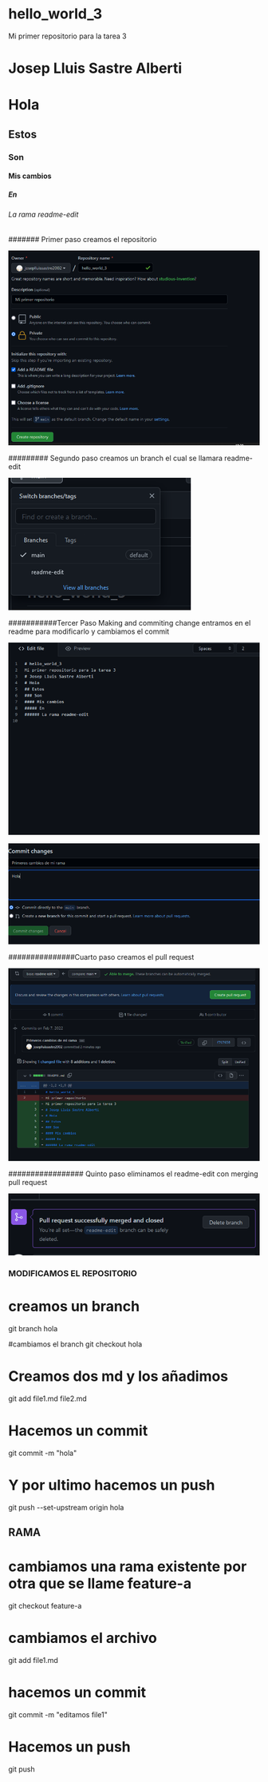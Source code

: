 # hello_world_3
Mi primer repositorio para la tarea 3
# Josep Lluis Sastre Alberti
# Hola
## Estos 
### Son 
#### Mis cambios
##### En
###### La rama readme-edit
####### Primer paso creamos el repositorio

![Paso1](https://raw.githubusercontent.com/joseplluissastre2002/hello_world_3/main/img/paso_1.PNG?token=GHSAT0AAAAAABRKDKVSLIYYA3WYSTGL6QHKYQA6MFQ "Paso 1")

######### Segundo paso creamos un branch el cual se llamara readme-edit

![Paso 2](https://raw.githubusercontent.com/joseplluissastre2002/hello_world_3/main/img/paso_2.PNG?token=GHSAT0AAAAAABRKDKVS7DJGMFHOA6G5NACWYQA6N5Q "Paso 2")

###########Tercer Paso Making and commiting change entramos en el readme para modificarlo y cambiamos el commit

![Paso 3.1](https://raw.githubusercontent.com/joseplluissastre2002/hello_world_3/main/img/paso_3.1.PNG?token=GHSAT0AAAAAABRKDKVS5LH6CXG6V6EAI4ZMYQA6QAQ "Paso 3.1")

![Paso 3.2](https://raw.githubusercontent.com/joseplluissastre2002/hello_world_3/main/img/paso_3.2.PNG?token=GHSAT0AAAAAABRKDKVTFAVDDSZPOKEMNP42YQA6QTA "Paso 3.2")

###############Cuarto paso creamos el pull request 

![Paso 4](https://raw.githubusercontent.com/joseplluissastre2002/hello_world_3/main/img/paso_4.PNG?token=GHSAT0AAAAAABRKDKVT3UUDBAOPLOF2X472YQA6RXA "Paso 4")

################# Quinto paso eliminamos el readme-edit con merging pull request

![Paso 5](https://raw.githubusercontent.com/joseplluissastre2002/hello_world_3/main/img/paso_5.PNG?token=GHSAT0AAAAAABRKDKVS2ORO6JPHCNP3SD7UYQA6SBQ "Paso 5")

### MODIFICAMOS EL REPOSITORIO

# creamos un branch
git branch hola

#cambiamos el branch 
git checkout hola

# Creamos dos md y los añadimos
git add file1.md file2.md

# Hacemos un commit
git commit -m "hola"

# Y por ultimo hacemos un push
git push --set-upstream origin hola

## RAMA

# cambiamos una rama existente por otra que se llame feature-a
git checkout feature-a

# cambiamos el archivo
git add file1.md

# hacemos un commit
git commit -m "editamos file1"

# Hacemos un push
git push
